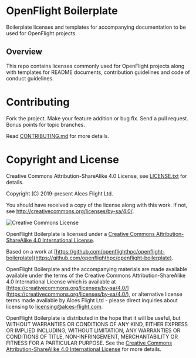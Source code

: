 # OpenFlight Boilerplate

Boilerplate licenses and templates for accompanying documentation to
be used for OpenFlight projects.

## Overview

This repo contains licenses commonly used for OpenFlight projects
along with templates for README documents, contribution guidelines and
code of conduct guidelines.

# Contributing

Fork the project. Make your feature addition or bug fix. Send a pull
request. Bonus points for topic branches.

Read [CONTRIBUTING.md](CONTRIBUTING.md) for more details.

# Copyright and License

Creative Commons Attribution-ShareAlike 4.0 License, see
[LICENSE.txt](LICENSE.txt) for details.

Copyright (C) 2019-present Alces Flight Ltd.

You should have received a copy of the license along with this work.
If not, see <http://creativecommons.org/licenses/by-sa/4.0/>.

![Creative Commons License](https://i.creativecommons.org/l/by-sa/4.0/88x31.png)

OpenFlight Boilerplate is licensed under a
[Creative Commons Attribution-ShareAlike 4.0 International License](http://creativecommons.org/licenses/by-sa/4.0/).

Based on a work at [https://github.com/openflighthpc/openflight-boilerplate](https://github.com/openflighthpc/openflight-boilerplate).

OpenFlight Boilerplate and the accompanying materials are made
available available under the terms of the Creative Commons
Attribution-ShareAlike 4.0 International License which is available at
[https://creativecommons.org/licenses/by-sa/4.0/](https://creativecommons.org/licenses/by-sa/4.0/),
or alternative license terms made available by Alces Flight Ltd -
please direct inquiries about licensing to
[licensing@alces-flight.com](mailto:licensing@alces-flight.com).

OpenFlight Boilerplate is distributed in the hope that it will be
useful, but WITHOUT WARRANTIES OR CONDITIONS OF ANY KIND, EITHER
EXPRESS OR IMPLIED INCLUDING, WITHOUT LIMITATION, ANY WARRANTIES OR
CONDITIONS OF TITLE, NON-INFRINGEMENT, MERCHANTABILITY OR FITNESS FOR
A PARTICULAR PURPOSE. See the [Creative Commons Attribution-ShareAlike
4.0 International License](https://creativecommons.org/licenses/by-sa/4.0/)
for more details.

